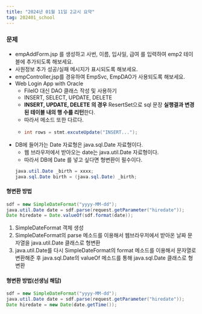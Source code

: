 ```yaml
---
title: "2024년 01월 11일 2교시 요약"
tag: 202401_school
---
```


### 문제

- empAddForm.jsp 를 생성하고 사번, 이름, 입사일, 급여 를 입력하여 emp2 테이블에 추가되도록 해보세요. 
- 사원정보 추가 성공/실패 메시지가 표시되도록 해보세요. 
- empController,jsp를 경유하여 EmpSvc, EmpDAO가 사용되도록 해보세요.
- Web Login App with Oracle
  - FileIO 대신 DAO 클래스 작성 및 사용하기
  - INSERT, SELECT, UPDATE, DELETE
  - **INSERT, UPDATE, DELETE 의 경우** ResertSet으로 sql 문장 **실행결과 변경된 테이블 내의 행 수를 리턴**한다.
  - 따라서 메소드 또한 다르다.
  - ```java
    int rows = stmt.excuteUpdate("INSERT...");
    ```
- DB에 들어가는 Date 자료형은 java.sql.Date 자료형이다.
  - 웹 브라우저에서 받아오는 date는 java.util.Date 자료형이다.
  - 따라서 DB에 Date 를 넣고 싶다면 형변환이 필수이다.
  ```java
  java.util.Date _birth = xxxx;
  java.sql.Date birth = (java.sql.Date) _birth;
  ```

#### 형변환 방법

```java
sdf = new SimpleDateFormat("yyyy-MM-dd");
java.util.Date date = sdf.parse(request.getParameter("hiredate"));
Date hiredate = Date.valueOf(sdf.format(date));
```
1. SimpleDateFormat 객체 생성
2. SimpleDateFormat의 parse 메소드를 이용해서 웹브라우저에서 받아온 날짜 문자열을 java.util.Date 클래스로 형변환
3. java.util.Date를 다시 SimpleDateFormat의 format 메소드를 이용해서 문자열로 변환해준 후 java.sql.Date의 valueOf 메소드를 통해 java.sql.Date 클래스로 형변환

#### 형변환 방법(선생님 해답)

```java
sdf = new SimpleDateFormat("yyyy-MM-dd");
java.util.Date date = sdf.parse(request.getParameter("hiredate"));
Date hiredate = new Date(date.getTime());
```